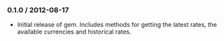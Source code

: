 ### 0.1.0 / 2012-08-17 ###

* Initial release of gem. Includes methods for getting the latest rates, the available currencies and historical rates.